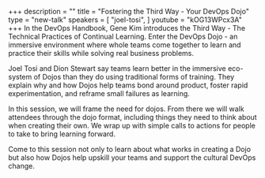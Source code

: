 +++
description = ""
title = "Fostering the Third Way - Your DevOps Dojo"
type = "new-talk"
speakers = [
        "joel-tosi",
]
youtube = "kOG13WPcx3A"
+++
In the DevOps Handbook, Gene Kim introduces the Third Way - The Technical Practices of Continual Learning.  Enter the DevOps Dojo - an immersive environment where whole teams come together to learn and practice their skills while solving real business problems.  

Joel Tosi and Dion Stewart say teams learn better in the immersive eco-system of Dojos than they do using traditional forms of training. They explain why and how Dojos help teams bond around product, foster rapid experimentation, and reframe small failures as learning.

In this session, we will frame the need for dojos.  From there we will walk attendees through the dojo format, including things they need to think about when creating their own.  We wrap up with simple calls to actions for people to take to bring learning forward.

Come to this session not only to learn about what works in creating a Dojo but also how Dojos help upskill your teams and support the cultural DevOps change.